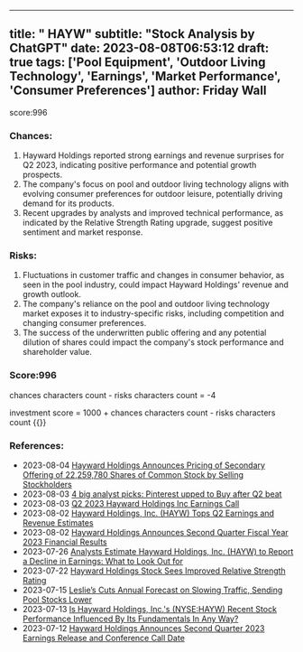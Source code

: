 
---
title: " HAYW"
subtitle: "Stock Analysis by ChatGPT"
date: 2023-08-08T06:53:12
draft: true
tags: ['Pool Equipment', 'Outdoor Living Technology', 'Earnings', 'Market Performance', 'Consumer Preferences']
author: Friday Wall
---

score:996
### Chances:
1. Hayward Holdings reported strong earnings and revenue surprises for Q2 2023, indicating positive performance and potential growth prospects.
2. The company's focus on pool and outdoor living technology aligns with evolving consumer preferences for outdoor leisure, potentially driving demand for its products.
3. Recent upgrades by analysts and improved technical performance, as indicated by the Relative Strength Rating upgrade, suggest positive sentiment and market response.
### Risks:
1. Fluctuations in customer traffic and changes in consumer behavior, as seen in the pool industry, could impact Hayward Holdings' revenue and growth outlook.
2. The company's reliance on the pool and outdoor living technology market exposes it to industry-specific risks, including competition and changing consumer preferences.
3. The success of the underwritten public offering and any potential dilution of shares could impact the company's stock performance and shareholder value.
### Score:996
chances characters count - risks characters count = -4

investment score = 1000 + chances characters count - risks characters count
{{<tradingview symbol="NYSE:HAYW">}}
### References:
- 2023-08-04 [Hayward Holdings Announces Pricing of Secondary Offering of 22,259,780 Shares of Common Stock by Selling Stockholders](https://finance.yahoo.com/news/hayward-holdings-announces-pricing-secondary-130000142.html?.tsrc=rss)
- 2023-08-03 [4 big analyst picks: Pinterest upped to Buy after Q2 beat](https://finance.yahoo.com/news/4-big-analyst-picks-pinterest-051754419.html?.tsrc=rss)
- 2023-08-03 [Q2 2023 Hayward Holdings Inc Earnings Call](https://finance.yahoo.com/news/q2-2023-hayward-holdings-inc-025505001.html?.tsrc=rss)
- 2023-08-02 [Hayward Holdings, Inc. (HAYW) Tops Q2 Earnings and Revenue Estimates](https://finance.yahoo.com/news/hayward-holdings-inc-hayw-tops-122510628.html?.tsrc=rss)
- 2023-08-02 [Hayward Holdings Announces Second Quarter Fiscal Year 2023 Financial Results](https://finance.yahoo.com/news/hayward-holdings-announces-second-quarter-110000843.html?.tsrc=rss)
- 2023-07-26 [Analysts Estimate Hayward Holdings, Inc. (HAYW) to Report a Decline in Earnings: What to Look Out for](https://finance.yahoo.com/news/analysts-estimate-hayward-holdings-inc-140210270.html?.tsrc=rss)
- 2023-07-22 [Hayward Holdings Stock Sees Improved Relative Strength Rating](https://finance.yahoo.com/m/49c28737-3d65-3133-84c3-e5ffb92af7ee/hayward-holdings-stock-sees.html?.tsrc=rss)
- 2023-07-15 [Leslie’s Cuts Annual Forecast on Slowing Traffic, Sending Pool Stocks Lower](https://finance.yahoo.com/news/leslie-cuts-annual-forecast-slowing-161724391.html?.tsrc=rss)
- 2023-07-13 [Is Hayward Holdings, Inc.'s (NYSE:HAYW) Recent Stock Performance Influenced By Its Fundamentals In Any Way?](https://finance.yahoo.com/news/hayward-holdings-inc-nyse-hayw-115808022.html?.tsrc=rss)
- 2023-07-12 [Hayward Holdings Announces Second Quarter 2023 Earnings Release and Conference Call Date](https://finance.yahoo.com/news/hayward-holdings-announces-second-quarter-130000353.html?.tsrc=rss)


                
